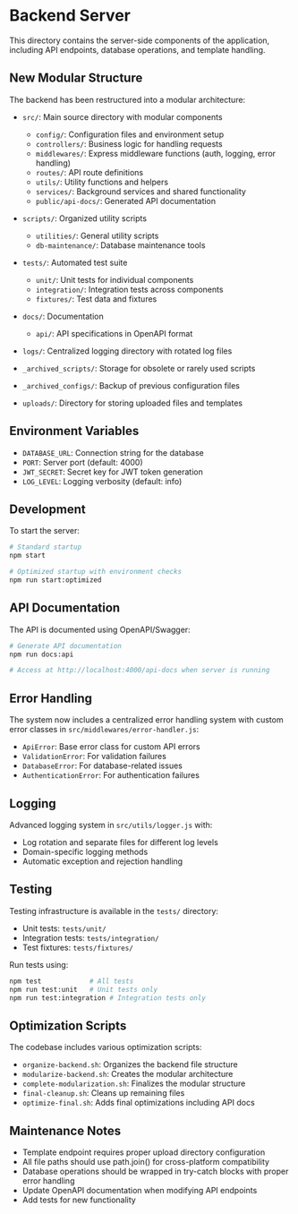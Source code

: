 # Backend Server

This directory contains the server-side components of the application, including API endpoints, database operations, and template handling.

## New Modular Structure

The backend has been restructured into a modular architecture:

- `src/`: Main source directory with modular components
  - `config/`: Configuration files and environment setup
  - `controllers/`: Business logic for handling requests
  - `middlewares/`: Express middleware functions (auth, logging, error handling)
  - `routes/`: API route definitions
  - `utils/`: Utility functions and helpers
  - `services/`: Background services and shared functionality
  - `public/api-docs/`: Generated API documentation

- `scripts/`: Organized utility scripts
  - `utilities/`: General utility scripts
  - `db-maintenance/`: Database maintenance tools

- `tests/`: Automated test suite
  - `unit/`: Unit tests for individual components
  - `integration/`: Integration tests across components
  - `fixtures/`: Test data and fixtures

- `docs/`: Documentation
  - `api/`: API specifications in OpenAPI format

- `logs/`: Centralized logging directory with rotated log files
- `_archived_scripts/`: Storage for obsolete or rarely used scripts
- `_archived_configs/`: Backup of previous configuration files
- `uploads/`: Directory for storing uploaded files and templates

## Environment Variables

- `DATABASE_URL`: Connection string for the database
- `PORT`: Server port (default: 4000)
- `JWT_SECRET`: Secret key for JWT token generation
- `LOG_LEVEL`: Logging verbosity (default: info)

## Development

To start the server:

```bash
# Standard startup
npm start

# Optimized startup with environment checks
npm run start:optimized
```

## API Documentation

The API is documented using OpenAPI/Swagger:

```bash
# Generate API documentation
npm run docs:api

# Access at http://localhost:4000/api-docs when server is running
```

## Error Handling

The system now includes a centralized error handling system with custom error classes in `src/middlewares/error-handler.js`:

- `ApiError`: Base error class for custom API errors
- `ValidationError`: For validation failures
- `DatabaseError`: For database-related issues
- `AuthenticationError`: For authentication failures

## Logging

Advanced logging system in `src/utils/logger.js` with:

- Log rotation and separate files for different log levels
- Domain-specific logging methods
- Automatic exception and rejection handling

## Testing

Testing infrastructure is available in the `tests/` directory:

- Unit tests: `tests/unit/`
- Integration tests: `tests/integration/`
- Test fixtures: `tests/fixtures/`

Run tests using:

```bash
npm test            # All tests
npm run test:unit   # Unit tests only
npm run test:integration # Integration tests only
```

## Optimization Scripts

The codebase includes various optimization scripts:

- `organize-backend.sh`: Organizes the backend file structure
- `modularize-backend.sh`: Creates the modular architecture
- `complete-modularization.sh`: Finalizes the modular structure
- `final-cleanup.sh`: Cleans up remaining files
- `optimize-final.sh`: Adds final optimizations including API docs

## Maintenance Notes

- Template endpoint requires proper upload directory configuration
- All file paths should use path.join() for cross-platform compatibility
- Database operations should be wrapped in try-catch blocks with proper error handling
- Update OpenAPI documentation when modifying API endpoints
- Add tests for new functionality 